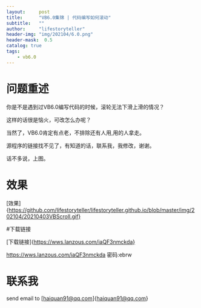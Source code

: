 ```yaml
---
layout:     post
title:      "VB6.0集锦 | 代码编写如何滚动"
subtitle:   ""
author:     "lifestoryteller"
header-img: "img/202104/6.0.png"
header-mask:  0.5
catalog: true
tags:
    - vb6.0
---
```


# 问题重述

你是不是遇到过VB6.0编写代码的时候，滚轮无法下滑上滑的情况？

这样的话很是恼火，可改怎么办呢？

当然了，VB6.0肯定有点老，不排除还有人用,用的人拿走。

源程序的链接找不见了，有知道的话，联系我，我修改，谢谢。

话不多说，上图。

# 效果

[效果]{https://github.com/lifestoryteller/lifestoryteller.github.io/blob/master/img/202104/20210403VBScroll.gif}

#下载链接

[下载链接]{https://wws.lanzous.com/iaQF3nmckda}

https://wws.lanzous.com/iaQF3nmckda
密码:ebrw


# 联系我

send email to [haiquan91@qq.com]{haiquan91@qq.com}
